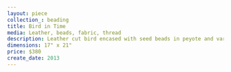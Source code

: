 ```yaml
---
layout: piece
collection_: beading
title: Bird in Time
media: Leather, beads, fabric, thread
description: Leather cut bird encased with seed beads in peyote and various beading stitches, quilted, fabric matted in glassed maple frame 2" in depth.
dimensions: 17" x 21"
price: $380
create_date: 2013
---
```

